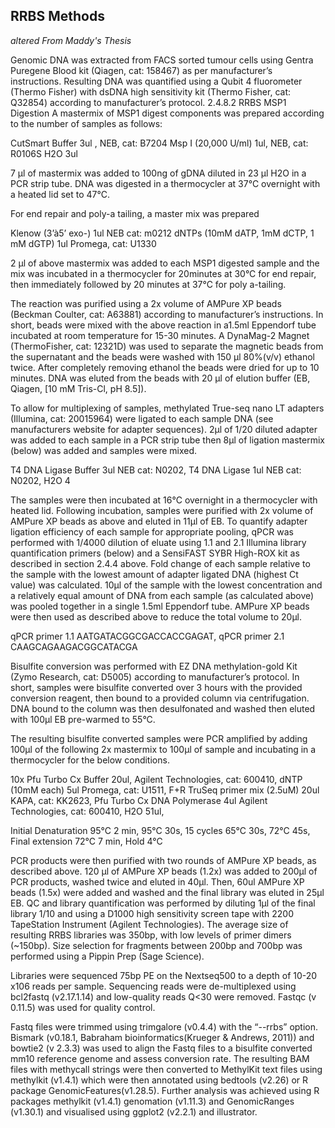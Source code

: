 ## RRBS Methods
*altered From Maddy's Thesis*

Genomic DNA was extracted from FACS sorted tumour cells using Gentra Puregene Blood kit
(Qiagen, cat: 158467) as per manufacturer’s instructions. Resulting DNA was quantified using
a Qubit 4 fluorometer (Thermo Fisher) with dsDNA high sensitivity kit (Thermo Fisher, cat:
Q32854) according to manufacturer’s protocol.
2.4.8.2 RRBS MSP1 Digestion
A mastermix of MSP1 digest components was prepared according to the number of samples as
follows:

CutSmart Buffer 3ul , NEB, cat: B7204
Msp I (20,000 U/ml) 1ul,  NEB, cat: R0106S
H2O 3ul

7 μl of mastermix was added to 100ng of gDNA diluted in 23 μl H2O in a PCR strip tube.
DNA was digested in a thermocycler at 37°C overnight with a heated lid set to 47°C.


For end repair and poly-a tailing, a master mix was prepared

Klenow (3’à5’ exo-) 1ul NEB cat: m0212
dNTPs (10mM dATP, 1mM dCTP, 1 mM dGTP) 1ul  Promega, cat: U1330

2 μl of above mastermix was added to each MSP1 digested sample and the mix was incubated
in a thermocycler for 20minutes at 30°C for end repair, then immediately followed by 20
minutes at 37°C for poly a-tailing.

The reaction was purified using a 2x volume of AMPure XP beads (Beckman Coulter, cat:
A63881) according to manufacturer’s instructions. In short, beads were mixed with the above
reaction in a1.5ml Eppendorf tube incubated at room temperature for 15-30 minutes. A
DynaMag-2 Magnet (ThermoFisher, cat: 12321D) was used to separate the magnetic beads
from the supernatant and the beads were washed with 150 μl 80%(v/v) ethanol twice. After
completely removing ethanol the beads were dried for up to 10 minutes. DNA was eluted from
the beads with 20 μl of elution buffer (EB, Qiagen, [10 mM Tris-Cl, pH 8.5]).


To allow for multiplexing of samples, methylated True-seq nano LT adapters (Illumina, cat:
20015964) were ligated to each sample DNA (see manufacturers website for adapter
sequences). 2μl of 1/20 diluted adapter was added to each sample in a PCR strip tube then 8μl
of ligation mastermix (below) was added and samples were mixed.

T4 DNA Ligase Buffer 3ul NEB cat: N0202, 
T4 DNA Ligase 1ul  NEB cat: N0202, 
H2O 4

The samples were then incubated at 16°C overnight in a thermocycler with heated lid.
Following incubation, samples were purified with 2x volume of AMPure XP beads as above
and eluted in 11μl of EB.
To quantify adapter ligation efficiency of each sample for appropriate pooling, qPCR was
performed with 1/4000 dilution of eluate using 1.1 and 2.1 Illumina library quantification primers (below) and a SensiFAST SYBR High-ROX kit as described in section 2.4.4 above.
Fold change of each sample relative to the sample with the lowest amount of adapter ligated
DNA (highest Ct value) was calculated. 10μl of the sample with the lowest concentration and
a relatively equal amount of DNA from each sample (as calculated above) was pooled together
in a single 1.5ml Eppendorf tube. AMPure XP beads were then used as described above to
reduce the total volume to 20μl.


qPCR primer 1.1 AATGATACGGCGACCACCGAGAT, 
qPCR primer 2.1 CAAGCAGAAGACGGCATACGA

Bisulfite conversion was performed with EZ DNA methylation-gold Kit (Zymo Research, cat:
D5005) according to manufacturer’s protocol. In short, samples were bisulfite converted over
3 hours with the provided conversion reagent, then bound to a provided column via
centrifugation. DNA bound to the column was then desulfonated and washed then eluted with
100μl EB pre-warmed to 55°C.


The resulting bisulfite converted samples were PCR amplified by adding 100μl of the
following 2x mastermix to 100μl of sample and incubating in a thermocycler for the below
conditions.

10x Pfu Turbo Cx Buffer 20ul,  Agilent Technologies, cat: 600410, 
dNTP (10mM each) 5ul  Promega, cat: U1511, 
F+R TruSeq primer mix (2.5uM) 20ul KAPA, cat: KK2623, 
Pfu Turbo Cx DNA Polymerase 4ul  Agilent Technologies, cat: 600410, 
H2O 51ul, 

Initial Denaturation 95°C 2 min,
95°C 30s,
15 cycles 65°C 30s,
72°C 45s,
Final extension 72°C 7 min,
Hold 4°C

PCR products were then purified with two rounds of AMPure XP beads, as described above.
120 μl of AMPure XP beads (1.2x) was added to 200μl of PCR products, washed twice and
eluted in 40μl. Then, 60ul AMPure XP beads (1.5x) were added and washed and the final
library was eluted in 25μl EB.
QC and library quantification was performed by diluting 1μl of the final library 1/10 and using
a D1000 high sensitivity screen tape with 2200 TapeStation Instrument (Agilent Technologies).
The average size of resulting RRBS libraries was 350bp, with low levels of primer dimers
(~150bp). Size selection for fragments between 200bp and 700bp was performed using a Pippin
Prep (Sage Science).


Libraries were sequenced 75bp PE on the Nextseq500 to a depth of 10-20 x106 reads per
sample. Sequencing reads were de-multiplexed using bcl2fastq (v2.17.1.14) and low-quality
reads Q<30 were removed. Fastqc (v 0.11.5) was used for quality control.


Fastq files were trimmed using trimgalore (v0.4.4) with the “--rrbs” option. Bismark (v0.18.1,
Babraham bioinformatics(Krueger & Andrews, 2011)) and bowtie2 (v 2.3.3) was used to align
the Fastq files to a bisulfite converted mm10 reference genome and assess conversion rate. The
resulting BAM files with methycall strings were then converted to MethylKit text files using
methylkit (v1.4.1) which were then annotated using bedtools (v2.26) or R package
GenomicFeatures(v1.28.5). Further analysis was achieved using R packages methylkit (v1.4.1)
genomation (v1.11.3) and GenomicRanges (v1.30.1) and visualised using ggplot2 (v2.2.1) and
illustrator.
